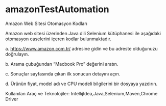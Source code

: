 # amazonTestAutomation
Amazon Web Sitesi Otomasyon Kodları

Amazon web sitesi üzerinden Java dili Selenium kütüphanesi ile aşağıdaki otomasyon caselerini içeren kodlar bulunmaktadır.

a. https://www.amazon.com.tr/ adresine gidin ve bu adreste olduğunuzu doğrulayın.

b. Arama çubuğundan “Macbook Pro” değerini aratın.

c. Sonuçlar sayfasında çıkan ilk sonucun detayını açın.

d. Ürünün fiyat, model adı ve CPU modeli bilgilerini bir dosyaya yazdırın.

Kullanılan Araç ve Teknolojiler: IntellıjIdea,Java,Selenium,Maven,Chrome Driver
